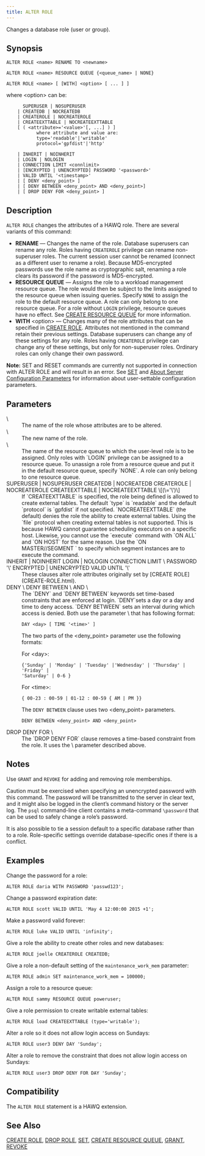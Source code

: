 ```yaml
---
title: ALTER ROLE
---
```


<!--
Licensed to the Apache Software Foundation (ASF) under one
or more contributor license agreements.  See the NOTICE file
distributed with this work for additional information
regarding copyright ownership.  The ASF licenses this file
to you under the Apache License, Version 2.0 (the
"License"); you may not use this file except in compliance
with the License.  You may obtain a copy of the License at

  http://www.apache.org/licenses/LICENSE-2.0

Unless required by applicable law or agreed to in writing,
software distributed under the License is distributed on an
"AS IS" BASIS, WITHOUT WARRANTIES OR CONDITIONS OF ANY
KIND, either express or implied.  See the License for the
specific language governing permissions and limitations
under the License.
-->

Changes a database role (user or group).

## Synopsis<a id="alterrole__section2"></a>

```pre
ALTER ROLE <name> RENAME TO <newname>

ALTER ROLE <name> RESOURCE QUEUE {<queue_name> | NONE}

ALTER ROLE <name> [ [WITH] <option> [ ... ] ]
```

where \<option\> can be:

```pre
      SUPERUSER | NOSUPERUSER
    | CREATEDB | NOCREATEDB
    | CREATEROLE | NOCREATEROLE
    | CREATEEXTTABLE | NOCREATEEXTTABLE
    [ ( <attribute>='<value>'[, ...] ) ]
           where attribute and value are:
           type='readable'|'writable'
           protocol='gpfdist'|'http'
    
    | INHERIT | NOINHERIT
    | LOGIN | NOLOGIN
    | CONNECTION LIMIT <connlimit>
    | [ENCRYPTED | UNENCRYPTED] PASSWORD '<password>'
    | VALID UNTIL '<timestamp>'
    | [ DENY <deny_point> ]
    | [ DENY BETWEEN <deny_point> AND <deny_point>]
    | [ DROP DENY FOR <deny_point> ]
```

## Description<a id="desc"></a>

`ALTER ROLE` changes the attributes of a HAWQ role. There are several variants of this command:

-   **RENAME** — Changes the name of the role. Database superusers can rename any role. Roles having `CREATEROLE` privilege can rename non-superuser roles. The current session user cannot be renamed (connect as a different user to rename a role). Because MD5-encrypted passwords use the role name as cryptographic salt, renaming a role clears its password if the password is MD5-encrypted.
-   **RESOURCE QUEUE** — Assigns the role to a workload management resource queue. The role would then be subject to the limits assigned to the resource queue when issuing queries. Specify `NONE` to assign the role to the default resource queue. A role can only belong to one resource queue. For a role without `LOGIN` privilege, resource queues have no effect. See [CREATE RESOURCE QUEUE](CREATE-RESOURCE-QUEUE.html#topic1) for more information.
-   **WITH** \<option\> — Changes many of the role attributes that can be specified in [CREATE ROLE](CREATE-ROLE.html). Attributes not mentioned in the command retain their previous settings. Database superusers can change any of these settings for any role. Roles having `CREATEROLE` privilege can change any of these settings, but only for non-superuser roles. Ordinary roles can only change their own password.

**Note:** SET and RESET commands are currently not supported in connection with ALTER ROLE and will result in an error. See [SET](SET.html) and [About Server Configuration Parameters](../guc/guc_config.html#topic1) for information about user-settable configuration parameters.

## Parameters<a id="alterrole__section4"></a>

<dt> \<name\>  </dt>
<dd>The name of the role whose attributes are to be altered.</dd>

<dt> \<newname\>  </dt>
<dd>The new name of the role.</dd>

<dt> \<queue\_name\>  </dt>
<dd>The name of the resource queue to which the user-level role is to be assigned. Only roles with `LOGIN` privilege can be assigned to a resource queue. To unassign a role from a resource queue and put it in the default resource queue, specify `NONE`. A role can only belong to one resource queue.</dd>

<dt>SUPERUSER | NOSUPERUSER  
CREATEDB | NOCREATEDB  
CREATEROLE | NOCREATEROLE  
CREATEEXTTABLE | NOCREATEEXTTABLE \[(\<attribute\>='\<value\>')\]  </dt>
<dd>If `CREATEEXTTABLE` is specified, the role being defined is allowed to create external tables. The default `type` is `readable` and the default `protocol` is `gpfdist` if not specified. `NOCREATEEXTTABLE` (the default) denies the role the ability to create external tables. Using the `file` protocol when creating external tables is not supported. This is because HAWQ cannot guarantee scheduling executors on a specific host. Likewise, you cannot use the `execute` command with `ON ALL` and `ON HOST` for the same reason. Use the `ON MASTER/<number>/SEGMENT <segment_id>` to specify which segment instances are to execute the command.</dd>

<dt>INHERIT | NOINHERIT  
LOGIN | NOLOGIN  
CONNECTION LIMIT \<connlimit\>  
PASSWORD '\<password\>'  
ENCRYPTED | UNENCRYPTED  
VALID UNTIL '\<timestamp\>'  </dt>
<dd>These clauses alter role attributes originally set by [CREATE ROLE](CREATE-ROLE.html).</dd>

<dt>DENY \<deny\_point\>  
DENY BETWEEN \<deny\_point\> AND \<deny\_point\>   </dt>
<dd>The `DENY` and `DENY BETWEEN` keywords set time-based constraints that are enforced at login. `DENY`sets a day or a day and time to deny access. `DENY BETWEEN` sets an interval during which access is denied. Both use the parameter \<deny\_point\> that has following format:

```pre
DAY <day> [ TIME '<time>' ]
```

The two parts of the \<deny_point\> parameter use the following formats:

For \<day\>:

``` pre
{'Sunday' | 'Monday' | 'Tuesday' |'Wednesday' | 'Thursday' | 'Friday' |
'Saturday' | 0-6 }
```

For \<time\>:

``` pre
{ 00-23 : 00-59 | 01-12 : 00-59 { AM | PM }}
```

The `DENY BETWEEN` clause uses two \<deny\_point\> parameters.

```pre
DENY BETWEEN <deny_point> AND <deny_point>

```
</dd>

<dt>DROP DENY FOR \<deny\_point\>  </dt>
<dd>The `DROP DENY FOR` clause removes a time-based constraint from the role. It uses the \<deny\_point\> parameter described above.</dd>

## Notes

Use `GRANT` and `REVOKE` for adding and removing role memberships.

Caution must be exercised when specifying an unencrypted password with this command. The password will be transmitted to the server in clear text, and it might also be logged in the client’s command history or the server log. The `psql` command-line client contains a meta-command `\password` that can be used to safely change a role’s password.

It is also possible to tie a session default to a specific database rather than to a role. Role-specific settings override database-specific ones if there is a conflict.

## Examples

Change the password for a role:

```pre
ALTER ROLE daria WITH PASSWORD 'passwd123';
```

Change a password expiration date:

```pre
ALTER ROLE scott VALID UNTIL 'May 4 12:00:00 2015 +1';
```

Make a password valid forever:

```pre
ALTER ROLE luke VALID UNTIL 'infinity';
```

Give a role the ability to create other roles and new databases:

```pre
ALTER ROLE joelle CREATEROLE CREATEDB;
```

Give a role a non-default setting of the `maintenance_work_mem` parameter:

```pre
ALTER ROLE admin SET maintenance_work_mem = 100000;
```

Assign a role to a resource queue:

```pre
ALTER ROLE sammy RESOURCE QUEUE poweruser;
```

Give a role permission to create writable external tables:

```pre
ALTER ROLE load CREATEEXTTABLE (type='writable');
```

Alter a role so it does not allow login access on Sundays:

```pre
ALTER ROLE user3 DENY DAY 'Sunday';
```

Alter a role to remove the constraint that does not allow login access on Sundays:

```pre
ALTER ROLE user3 DROP DENY FOR DAY 'Sunday';
```

## Compatibility<a id="compat"></a>

The `ALTER ROLE` statement is a HAWQ extension.

## See Also<a id="see"></a>

[CREATE ROLE](CREATE-ROLE.html), [DROP ROLE](DROP-ROLE.html), [SET](SET.html), [CREATE RESOURCE QUEUE](CREATE-RESOURCE-QUEUE.html), [GRANT](GRANT.html), [REVOKE](REVOKE.html) 
